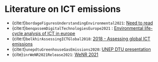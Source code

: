 # Literature on ICT emissions

* {cite:t}`bordageFiguresUnderstandingEnvironmental2021`: [Need to read](./bordageFiguresUnderstandingEnvironmental2021.md)
* {cite:t}`benqassemDigitalTechnologiesEurope2021` : [Environmental life-cycle analysis of ICT in europe](./benqassemDigitalTechnologiesEurope2021.md)
* {cite:t}`belkhirAssessingICTGlobal2018`: [2018 - Assessing global ICT emissions](./belkhirAssessingICTGlobal2018.md)
* {cite:t}`unepdtuGreenhouseGasEmissions2020`: [UNEP DTU presentation](./unepdtuGreenhouseGasEmissions2020.md)
* {cite}`inrWeNR2021Release2021`: [WeNR 2021](./inrWeNR2021Release2021.md)
